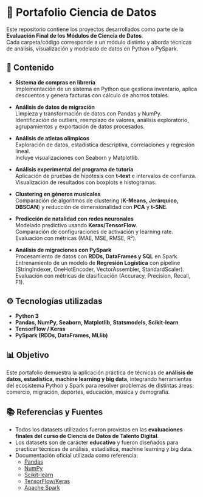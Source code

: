 # 📂 Portafolio Ciencia de Datos

Este repositorio contiene los proyectos desarrollados como parte de la **Evaluación Final de los Módulos de Ciencia de Datos**.  
Cada carpeta/código corresponde a un módulo distinto y aborda técnicas de análisis, visualización y modelado de datos en Python o PySpark.

## 📌 Contenido

- **Sistema de compras en librería**  
  Implementación de un sistema en Python que gestiona inventario, aplica descuentos y genera facturas con cálculo de ahorros totales.

- **Análisis de datos de migración**  
  Limpieza y transformación de datos con Pandas y NumPy.  
  Identificación de outliers, reemplazo de valores, análisis exploratorio, agrupamientos y exportación de datos procesados.

- **Análisis de atletas olímpicos**  
  Exploración de datos, estadística descriptiva, correlaciones y regresión lineal.  
  Incluye visualizaciones con Seaborn y Matplotlib.

- **Análisis experimental del programa de tutoría**  
  Aplicación de pruebas de hipótesis con **t-test** e intervalos de confianza.  
  Visualización de resultados con boxplots e histogramas.

- **Clustering en géneros musicales**  
  Comparación de algoritmos de clustering (**K-Means, Jerárquico, DBSCAN**) y reducción de dimensionalidad con **PCA** y **t-SNE**.

- **Predicción de natalidad con redes neuronales**  
  Modelado predictivo usando **Keras/TensorFlow**.  
  Comparación de configuraciones de activación y learning rate.  
  Evaluación con métricas (MAE, MSE, RMSE, R²).

- **Análisis de migraciones con PySpark**  
  Procesamiento de datos con **RDDs, DataFrames y SQL** en Spark.  
  Entrenamiento de un modelo de **Regresión Logística** con pipeline (StringIndexer, OneHotEncoder, VectorAssembler, StandardScaler).  
  Evaluación con métricas de clasificación (Accuracy, Precision, Recall, F1).

## ⚙️ Tecnologías utilizadas

- **Python 3**  
- **Pandas, NumPy, Seaborn, Matplotlib, Statsmodels, Scikit-learn**  
- **TensorFlow / Keras**  
- **PySpark (RDDs, DataFrames, MLlib)**  

## 📊 Objetivo

Este portafolio demuestra la aplicación práctica de técnicas de **análisis de datos, estadística, machine learning y big data**, integrando herramientas del ecosistema Python y Spark para resolver problemas de distintas áreas: comercio, migración, deportes, educación, música y demografía.

## 📚 Referencias y Fuentes

- Todos los datasets utilizados fueron provistos en las **evaluaciones finales del curso de Ciencia de Datos de Talento Digital**.  
- Los datasets son de carácter **educativo** y fueron diseñados para practicar técnicas de análisis, estadística, machine learning y big data.
- Documentación oficial utilizada como referencia:
  - [Pandas](https://pandas.pydata.org/)  
  - [NumPy](https://numpy.org/)  
  - [Scikit-learn](https://scikit-learn.org/stable/)  
  - [TensorFlow/Keras](https://www.tensorflow.org/)  
  - [Apache Spark](https://spark.apache.org/docs/latest/)  
